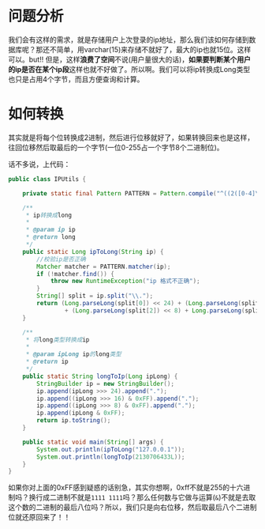 # 问题分析

​	我们会有这样的需求，就是存储用户上次登录的ip地址，那么我们该如何存储到数据库呢？那还不简单，用varchar(15)来存储不就好了，最大的ip也就15位。这样可以。but!! 但是，这样**浪费了空间**不说(用户量很大的话)，**如果要判断某个用户的ip是否在某个ip段**这样也就不好做了。所以啊。我们可以将ip转换成Long类型也只是占用4个字节，而且方便查询和计算。



# 如何转换

其实就是将每个位转换成2进制，然后进行位移就好了，如果转换回来也是这样，往回位移然后取最后的一个字节(一位0-255占一个字节8个二进制位)。

话不多说，上代码：

```java
public class IPUtils {

    private static final Pattern PATTERN = Pattern.compile("^((2([0-4]\\d|5[0-5])|[01]?\\d{1,2})\\.){3}(2([0-4]\\d|5[0-5])|[01]?\\d{1,2})$");

    /**
     * ip转换成long
     *
     * @param ip ip
     * @return long
     */
    public static Long ipToLong(String ip) {
        //校验ip是否正确
        Matcher matcher = PATTERN.matcher(ip);
        if (!matcher.find()) {
            throw new RuntimeException("ip 格式不正确");
        }
        String[] split = ip.split("\\.");
        return (Long.parseLong(split[0]) << 24) + (Long.parseLong(split[1]) << 16)
                + (Long.parseLong(split[2]) << 8) + Long.parseLong(split[3]);
    }

    /**
     * 将long类型转换成ip
     *
     * @param ipLong ip的long类型
     * @return ip
     */
    public static String longToIp(Long ipLong) {
        StringBuilder ip = new StringBuilder();
        ip.append(ipLong >>> 24).append(".");
        ip.append((ipLong >>> 16) & 0xFF).append(".");
        ip.append((ipLong >>> 8) & 0xFF).append(".");
        ip.append(ipLong & 0xFF);
        return ip.toString();
    }

    public static void main(String[] args) {
        System.out.println(ipToLong("127.0.0.1"));
        System.out.println(longToIp(2130706433L));
    }
}
```

如果你对上面的0xFF感到疑惑的话别急，其实你想啊，0xff不就是255的十六进制吗？换行成二进制不就是`1111 1111`吗？那么任何数与它做与运算(`&`)不就是去取这个数的二进制的最后八位吗？所以，我们只是向右位移，然后取最后八个二进制位就还原回来了！！